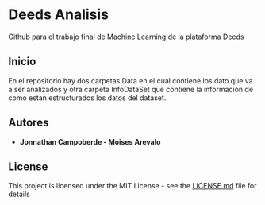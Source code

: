 # Deeds Analisis
Github para el trabajo final de Machine Learning de la plataforma Deeds
## Inicio
En el repositorio hay dos carpetas Data en el cual contiene los dato que va a ser analizados y otra carpeta InfoDataSet que contiene la información de como estan estructurados los datos del dataset.

## Autores

* **Jonnathan Campoberde - Moises Arevalo** 
## License

This project is licensed under the MIT License - see the [LICENSE.md](LICENSE.md) file for details
